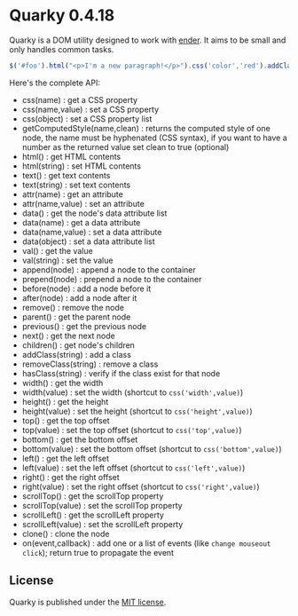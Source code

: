 Quarky 0.4.18
=============

Quarky is a DOM utility designed to work with [ender](http://ender.jit.su). It aims to be small and only handles common tasks.

```javascript
$('#foo').html("<p>I'm a new paragraph!</p>").css('color','red').addClass('bar');
```

Here's the complete API:

- css(name) : get a CSS property
- css(name,value) : set a CSS property
- css(object) : set a CSS property list
- getComputedStyle(name,clean) : returns the computed style of one node, the name must be hyphenated (CSS syntax), if you want to have a number as the returned value set clean to true (optional)
- html() : get HTML contents
- html(string) : set HTML contents
- text() : get text contents
- text(string) : set text contents
- attr(name) : get an attribute
- attr(name,value) : set an attribute
- data() : get the node's data attribute list
- data(name) : get a data attribute
- data(name,value) : set a data attribute
- data(object) : set a data attribute list
- val() : get the value
- val(string) : set the value
- append(node) : append a node to the container
- prepend(node) : prepend a node to the container
- before(node) : add a node before it
- after(node) : add a node after it
- remove() : remove the node
- parent() : get the parent node
- previous() : get the previous node
- next() : get the next node
- children() : get node's children
- addClass(string) : add a class
- removeClass(string) : remove a class
- hasClass(string) : verify if the class exist for that node
- width() : get the width
- width(value) : set the width (shortcut to `css('width',value)`)
- height() : get the height
- height(value) : set the height (shortcut to `css('height',value)`)
- top() : get the top offset
- top(value) : set the top offset (shortcut to `css('top',value)`)
- bottom() : get the bottom offset
- bottom(value) : set the bottom offset (shortcut to `css('bottom',value)`)
- left() : get the left offset
- left(value) : set the left offset (shortcut to `css('left',value)`)
- right() : get the right offset
- right(value) : set the right offset (shortcut to `css('right',value)`)
- scrollTop() : get the scrollTop property
- scrollTop(value) : set the scrollTop property
- scrollLeft() : get the scrollLeft property
- scrollLeft(value) : set the scrollLeft property
- clone() : clone the node
- on(event,callback) : add one or a list of events (like `change mouseout click`); return true to propagate the event

License
-------

Quarky is published under the [MIT license](http://dreamysource.mit-license.org).
